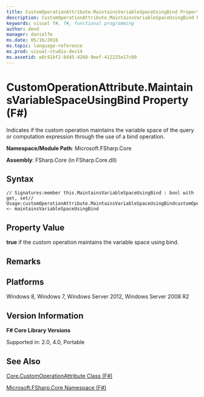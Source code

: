 ```yaml
---
title: CustomOperationAttribute.MaintainsVariableSpaceUsingBind Property (F#)
description: CustomOperationAttribute.MaintainsVariableSpaceUsingBind Property (F#)
keywords: visual f#, f#, functional programming
author: dend
manager: danielfe
ms.date: 05/16/2016
ms.topic: language-reference
ms.prod: visual-studio-dev14
ms.assetid: e8c91bf2-8d45-4268-9eef-412225e17c00 
---
```


# CustomOperationAttribute.MaintainsVariableSpaceUsingBind Property (F#)

Indicates if the custom operation maintains the variable space of the query or computation expression through the use of a bind operation.

**Namespace/Module Path**: Microsoft.FSharp.Core

**Assembly**: FSharp.Core (in FSharp.Core.dll)


## Syntax

```
// Signatures:member this.MaintainsVariableSpaceUsingBind : bool with get, set// Usage:customOperationAttribute.MaintainsVariableSpaceUsingBindcustomOperationAttribute.MaintainsVariableSpaceUsingBind <- maintainsVariableSpaceUsingBind
```

## Property Value
**true** if the custom operation maintains the variable space using bind.


## Remarks

## Platforms
Windows 8, Windows 7, Windows Server 2012, Windows Server 2008 R2


## Version Information
**F# Core Library Versions**

Supported in: 2.0, 4.0, Portable




## See Also
[Core.CustomOperationAttribute Class &#40;F&#35;&#41;](Core.CustomOperationAttribute-Class-%5BFSharp%5D.md)

[Microsoft.FSharp.Core Namespace &#40;F&#35;&#41;](Microsoft.FSharp.Core-Namespace-%5BFSharp%5D.md)

